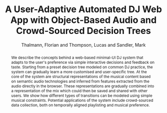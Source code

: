 --- 
title: "A User-Adaptive Automated DJ Web App with Object-Based Audio and Crowd-Sourced Decision Trees" 
abstract: "We describe the concepts behind a web-based minimal-UI DJ system that adapts to the user's preference via simple interactive decisions and feedback on taste. Starting from a preset decision tree modeled on common DJ practice, the system can gradually learn a more customised and user-specific tree. At the core of the system are structural representations of the musical content based on semantic audio technologies and inferred from features extracted from the audio directly in the browser. These representations are gradually combined into a representation of the mix which could then be saved and shared with other users. We show how different types of transitions can be modeled using simple musical constraints. Potential applications of the system include crowd-sourced data collection, both on temporally aligned playlisting and musical preference." 
address: "Berlin" 
author: "Thalmann, Florian and Thompson, Lucas and Sandler, Mark"
webAuthor: "Florian Thalmann, Lucas Thompson, Mark Sandler" 
booktitle: "Proceedings of the International Web Audio Conference" 
editor: "Monschke, Jan and Guttandin, Christoph and Schnell, Norbert and Jenkinson, Thomas and Schaedler, Jack" 
month: "Proceedings of the International Web Audio Conference"
pages: "undefined" 
publisher: "TU Berlin" 
series: "WAC '18"
type: "Paper"  
year: "2018" 
id: "2018_4" 
tags: year2018
media: none 
pdflink: /_data/papers/pdf/2018/2018_4.pdf
ISSN: 2663-5844
---